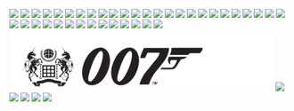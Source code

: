 ![](2021-12-06-21-41-00.png)
![](2021-12-07-14-29-20.png)
![](2021-12-07-14-31-07.png)
![](2021-12-07-14-32-01.png)
![](2021-12-07-14-33-27.png)
![](2021-12-07-14-35-05.png)
![](2021-12-07-14-36-02.png)
![](2021-12-07-14-58-25.png)
![](2021-12-07-22-15-16.png)
![](2021-12-08-18-59-09.png)
![](2021-12-08-19-36-56.png)
![](2021-12-08-19-43-02.png)
![](2021-12-08-19-47-10.png)
![](2021-12-08-19-47-35.png)
![](2021-12-08-19-47-55.png)
![](2021-12-08-21-08-28.png)
![](2021-12-08-21-26-26.png)
![](2021-12-08-21-26-58.png)
![](2021-12-08-21-27-47.png)
![](2021-12-08-21-33-43.png)
![](2021-12-08-21-36-39.png)
![](2021-12-08-21-37-37.png)
![](2021-12-08-21-39-50.png)
![](2021-12-09-21-46-11.png)
![](2021-12-09-22-04-30.png)
![](2021-12-09-22-06-16.png)
![](2021-12-09-22-11-40.png)
![](2021-12-09-22-14-26.png)
![](2021-12-09-22-21-03.png)
![](2021-12-09-22-23-45.png)
![](2021-12-09-22-25-12.png)
![](2021-12-09-22-26-06.png)
![](2021-12-09-22-31-07.png)
![](2021-12-13-16-40-10.png)
![](2021-12-13-16-58-20.png)
![](2021-12-13-16-59-00.png)
![](2021-12-13-16-59-16.png)
![](2021-12-13-17-02-01.png)
![](2021-12-13-18-29-20.png)
![](2021-12-13-20-52-32.png)
![](2021-12-14-22-16-58.png)
![](2021-12-14-22-17-51.png)
![](2021-12-14-22-20-23.png)
![](2021-12-14-22-20-47.png)
![](2021-12-15-00-02-28.png)
